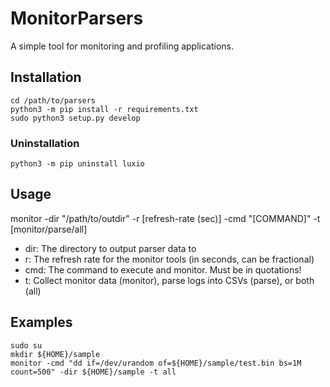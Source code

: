 # MonitorParsers

A simple tool for monitoring and profiling applications.

## Installation

```{bash}
cd /path/to/parsers  
python3 -m pip install -r requirements.txt  
sudo python3 setup.py develop
```

### Uninstallation

```{bash}
python3 -m pip uninstall luxio
```

## Usage

monitor -dir "/path/to/outdir" -r [refresh-rate (sec)] -cmd "[COMMAND]" -t [monitor/parse/all]  
* dir: The directory to output parser data to  
* r: The refresh rate for the monitor tools (in seconds, can be fractional)  
* cmd: The command to execute and monitor. Must be in quotations!  
* t: Collect monitor data (monitor), parse logs into CSVs (parse), or both (all)

## Examples

```{bash}
sudo su
mkdir ${HOME}/sample
monitor -cmd "dd if=/dev/urandom of=${HOME}/sample/test.bin bs=1M count=500" -dir ${HOME}/sample -t all
```
